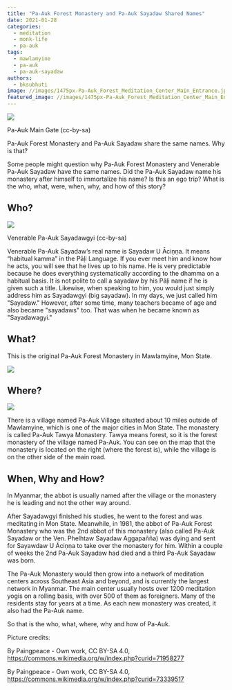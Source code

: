 ```yaml
---
title: "Pa-Auk Forest Monastery and Pa-Auk Sayadaw Shared Names"
date: 2021-01-28
categories: 
  - meditation
  - monk-life
  - pa-auk
tags: 
  - mawlamyine
  - pa-auk
  - pa-auk-sayadaw
authors: 
  - bksubhuti
image: //images/1475px-Pa-Auk_Forest_Meditation_Center_Main_Entrance.jpg
featured_image: //images/1475px-Pa-Auk_Forest_Meditation_Center_Main_Entrance.jpg
---
```


![](/images/1475px-Pa-Auk_Forest_Meditation_Center_Main_Entrance-1024x750.jpg)

Pa-Auk Main Gate (cc-by-sa)

Pa-Auk Forest Monastery and Pa-Auk Sayadaw share the same names. Why is that?

Some people might question why Pa-Auk Forest Monastery and Venerable Pa-Auk Sayadaw have the same names. Did the Pa-Auk Sayadaw name his monastery after himself to immortalize his name? Is this an ego trip? What is the who, what, were, when, why, and how of this story?

## Who?

![](/images/1440px-Venerable_Pa-Auk_Tawya_Sayadaw_Bhaddanta_Aciṇṇa-1024x768.jpg)

Venerable Pa-Auk Sayadawgyi (cc-by-sa)

Venerable Pa-Auk Sayadaw’s real name is Sayadaw U Āciṇṇa. It means “habitual kamma” in the Pāḷi Language. If you ever meet him and know how he acts, you will see that he lives up to his name. He is very predictable because he does everything systematically according to the dhamma on a habitual basis. It is not polite to call a sayadaw by his Pāḷi name if he is given such a title. Likewise, when speaking to him, you would just simply address him as Sayadawgyi (big sayadaw). In my days, we just called him "Sayadaw." However, after some time, many teachers became of age and also became "sayadaws" too. That was when he became known as "Sayadawagyi."

## What?

This is the original Pa-Auk Forest Monastery in Mawlamyine, Mon State.

![](/images/pa-auk-main-1024x337.png)

## Where?

![](/images/pa-auk-map-1024x540.png)

There is a village named Pa-Auk Village situated about 10 miles outside of Mawlamyine, which is one of the major cities in Mon State. The monastery is called Pa-Auk Tawya Monastery. Tawya means forest, so it is the forest monastery of the village named Pa-Auk. You can see on the map that the monastery is located on the right (where the forest is), while the village is on the other side of the main road.

## When, Why and How?

In Myanmar, the abbot is usually named after the village or the monastery he is leading and not the other way around.

After Sayadawgyi finished his studies, he went to the forest and was meditating in Mon State. Meanwhile, in 1981, the abbot of Pa-Auk Forest Monastery who was the 2nd abbot of this monastery (also called Pa-Auk Sayadaw or the Ven. Phelhtaw Sayadaw Aggapañña) was dying and sent for Sayawdaw U Āciṇṇa to take over the monastery for him. Within a couple of weeks the 2nd Pa-Auk Sayadaw had died and a third Pa-Auk Sayadaw was born.

The Pa-Auk Monastery would then grow into a network of meditation centers across Southeast Asia and beyond, and is currently the largest network in Myanmar. The main center usually hosts over 1200 meditation yogis on a rolling basis, with over 500 of them as foreigners. Many of the residents stay for years at a time. As each new monastery was created, it also had the Pa-Auk name.

So that is the who, what, where, why and how of Pa-Auk.

Picture credits:

By Paingpeace - Own work, CC BY-SA 4.0, https://commons.wikimedia.org/w/index.php?curid=71958277

By Paingpeace - Own work, CC BY-SA 4.0, https://commons.wikimedia.org/w/index.php?curid=73339517